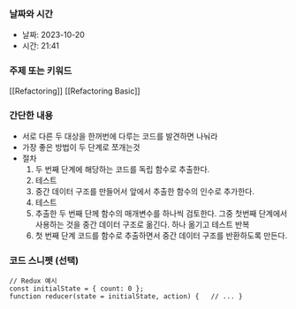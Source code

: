 ### 날짜와 시간

- 날짜: 2023-10-20
- 시간: 21:41

### 주제 또는 키워드
[[Refactoring]]
[[Refactoring Basic]]


### 간단한 내용

- 서로 다른 두 대상을 한꺼번에 다루는 코드를 발견하면 나눠라
- 가장 좋은 방법이 두 단계로 쪼개는것
- 절차
	1. 두 번째 단계에 해당하는 코드를 독립 함수로 추출한다.
	2. 테스트
	3. 중간 데이터 구조를 만들어서 앞에서 추출한 함수의 인수로 추가한다.
	4. 테스트
	5. 추출한 두 번째 단께 함수의 매개변수를 하나씩 검토한다. 그중 첫번째 단계에서 사용하는 것을 중간 데이터 구조로 옮긴다. 하나 옮기고 테스트 반복
	6. 첫 번째 단계 코드를 함수로 추출하면서 중간 데이터 구조를 반환하도록 만든다.
### 코드 스니펫 (선택)

```
// Redux 예시 
const initialState = { count: 0 };
function reducer(state = initialState, action) {   // ... }
```
